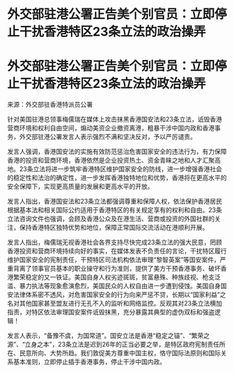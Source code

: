 # 外交部驻港公署正告美个别官员：立即停止干扰香港特区23条立法的政治操弄

# 外交部驻港公署正告美个别官员：立即停止干扰香港特区23条立法的政治操弄

来源：外交部驻香港特派员公署

针对美国驻港总领事梅儒瑞在媒体上攻击抹黑香港国安法和23条立法，诋毁香港营商环境和权利自由空间，煽动美资企业撤资离港，粗暴干涉中国内政和香港事务，外交部驻港公署发言人表示强烈不满和坚决反对，予以严厉谴责。

发言人强调，香港国安法的实施有效防范惩治危害国家安全的违法行为，有力保障香港的投资和营商环境，香港依然是企业投资热土、资金青睐之地和人才汇聚高地。23条立法将进一步筑牢香港特区维护国家安全的防线，进一步增强香港社会的稳定性和法治的确定性，进一步发挥香港独特地位和优势，香港将在更高水平的安全保障下，实现更高质量的发展和更高水平的开放。

发言人指出，香港国安法和23条立法都强调尊重和保障人权，依法保护香港居民根据基本法和相关国际公约适用于香港特区的有关规定享有的权利和自由。23条立法咨询文件也强调，会顾及香港公众及在港生活、营商或投资的外国社群的关注，保持香港特区独特优势和地位，保障正常国际交流活动在港顺利开展。

发言人指出，梅儒瑞无视香港社会各界支持尽快完成23条立法的强大民意，罔顾香港投资和营商环境持续向好的事实，在媒体发表不负责任的言论，干扰特区履行维护国家安全的宪制责任，干预特区司法机构依法审理“黎智英案”等国安案件，严重背离了领事官员基本的职业操守和行为准则，提供了美方干预香港事务、破坏香港繁荣稳定的又一铁证。美国自身人权劣迹斑斑，贫富悬殊、种族歧视、枪支泛滥、暴力执法等现象愈演愈烈，美国民众的人权自由进一步遭到侵蚀。美国自身国安法律体系密不透风，对危害国家安全的行为向来严惩不贷，长期以“国家利益”之名对其他国家甚至盟友进行无孔不入的监听和网络监控。反观其对23条立法横加指责，对特区依法审理国安案件诋毁抹黑，充分暴露其典型的虚伪双标和强盗逻辑！

发言人表示，“备豫不虞，为国常道”。国安立法是香港“稳定之锚”、“繁荣之源”、“立身之本”，23条立法是迟到26年的正当必要之举，是特区政府宪制责任所在、民意所向、大势所趋。我们敦促美方尊重中国主权，恪守国际法原则和国际关系基本准则，立即停止插手香港事务，停止干涉中国内政。

